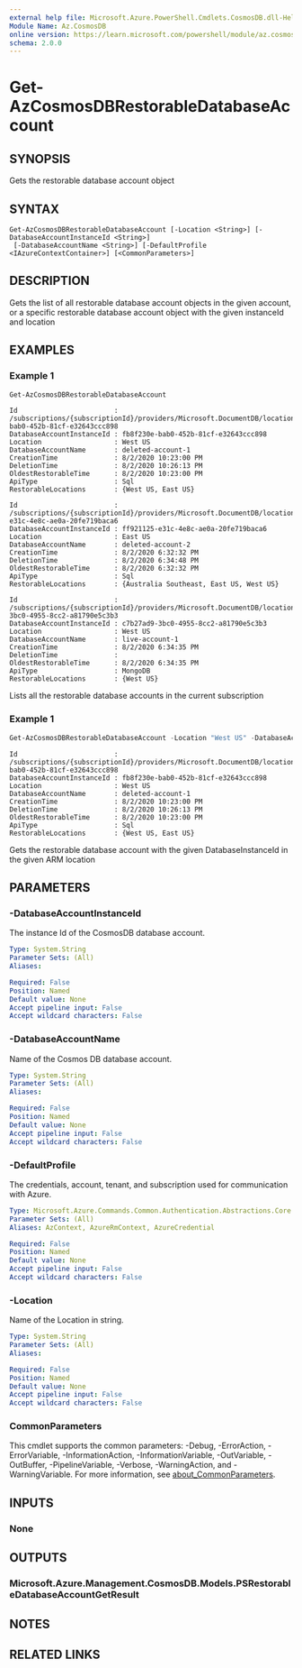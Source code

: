 ```yaml
---
external help file: Microsoft.Azure.PowerShell.Cmdlets.CosmosDB.dll-Help.xml
Module Name: Az.CosmosDB
online version: https://learn.microsoft.com/powershell/module/az.cosmosdb/get-azcosmosdbrestorabledatabaseaccount
schema: 2.0.0
---
```


# Get-AzCosmosDBRestorableDatabaseAccount

## SYNOPSIS
Gets the restorable database account object

## SYNTAX

```
Get-AzCosmosDBRestorableDatabaseAccount [-Location <String>] [-DatabaseAccountInstanceId <String>]
 [-DatabaseAccountName <String>] [-DefaultProfile <IAzureContextContainer>] [<CommonParameters>]
```

## DESCRIPTION
Gets the list of all restorable database account objects in the given account, or a specific restorable database account object with the given instanceId and location

## EXAMPLES

### Example 1
```powershell
Get-AzCosmosDBRestorableDatabaseAccount
```

```output
Id                        : /subscriptions/{subscriptionId}/providers/Microsoft.DocumentDB/locations/westus/restorableDatabaseAccounts/fb8f230e-bab0-452b-81cf-e32643ccc898
DatabaseAccountInstanceId : fb8f230e-bab0-452b-81cf-e32643ccc898
Location                  : West US
DatabaseAccountName       : deleted-account-1
CreationTime              : 8/2/2020 10:23:00 PM
DeletionTime              : 8/2/2020 10:26:13 PM
OldestRestorableTime      : 8/2/2020 10:23:00 PM
ApiType                   : Sql
RestorableLocations       : {West US, East US}

Id                        : /subscriptions/{subscriptionId}/providers/Microsoft.DocumentDB/locations/eastus/restorableDatabaseAccounts/ff921125-e31c-4e8c-ae0a-20fe719baca6
DatabaseAccountInstanceId : ff921125-e31c-4e8c-ae0a-20fe719baca6
Location                  : East US
DatabaseAccountName       : deleted-account-2
CreationTime              : 8/2/2020 6:32:32 PM
DeletionTime              : 8/2/2020 6:34:48 PM
OldestRestorableTime      : 8/2/2020 6:32:32 PM
ApiType                   : Sql
RestorableLocations       : {Australia Southeast, East US, West US}

Id                        : /subscriptions/{subscriptionId}/providers/Microsoft.DocumentDB/locations/westus/restorableDatabaseAccounts/c7b27ad9-3bc0-4955-8cc2-a81790e5c3b3
DatabaseAccountInstanceId : c7b27ad9-3bc0-4955-8cc2-a81790e5c3b3
Location                  : West US
DatabaseAccountName       : live-account-1
CreationTime              : 8/2/2020 6:34:35 PM
DeletionTime              :
OldestRestorableTime      : 8/2/2020 6:34:35 PM
ApiType                   : MongoDB
RestorableLocations       : {West US}
```

Lists all the restorable database accounts in the current subscription

### Example 1
```powershell
Get-AzCosmosDBRestorableDatabaseAccount -Location "West US" -DatabaseAccountInstanceId fb8f230e-bab0-452b-81cf-e32643ccc898
```

```output
Id                        : /subscriptions/{subscriptionId}/providers/Microsoft.DocumentDB/locations/westus/restorableDatabaseAccounts/fb8f230e-bab0-452b-81cf-e32643ccc898
DatabaseAccountInstanceId : fb8f230e-bab0-452b-81cf-e32643ccc898
Location                  : West US
DatabaseAccountName       : deleted-account-1
CreationTime              : 8/2/2020 10:23:00 PM
DeletionTime              : 8/2/2020 10:26:13 PM
OldestRestorableTime      : 8/2/2020 10:23:00 PM
ApiType                   : Sql
RestorableLocations       : {West US, East US}
```

Gets the restorable database account with the given DatabaseInstanceId in the given ARM location  

## PARAMETERS

### -DatabaseAccountInstanceId
The instance Id of the CosmosDB database account.

```yaml
Type: System.String
Parameter Sets: (All)
Aliases:

Required: False
Position: Named
Default value: None
Accept pipeline input: False
Accept wildcard characters: False
```

### -DatabaseAccountName
Name of the Cosmos DB database account.

```yaml
Type: System.String
Parameter Sets: (All)
Aliases:

Required: False
Position: Named
Default value: None
Accept pipeline input: False
Accept wildcard characters: False
```

### -DefaultProfile
The credentials, account, tenant, and subscription used for communication with Azure.

```yaml
Type: Microsoft.Azure.Commands.Common.Authentication.Abstractions.Core.IAzureContextContainer
Parameter Sets: (All)
Aliases: AzContext, AzureRmContext, AzureCredential

Required: False
Position: Named
Default value: None
Accept pipeline input: False
Accept wildcard characters: False
```

### -Location
Name of the Location in string.

```yaml
Type: System.String
Parameter Sets: (All)
Aliases:

Required: False
Position: Named
Default value: None
Accept pipeline input: False
Accept wildcard characters: False
```

### CommonParameters
This cmdlet supports the common parameters: -Debug, -ErrorAction, -ErrorVariable, -InformationAction, -InformationVariable, -OutVariable, -OutBuffer, -PipelineVariable, -Verbose, -WarningAction, and -WarningVariable. For more information, see [about_CommonParameters](http://go.microsoft.com/fwlink/?LinkID=113216).

## INPUTS

### None

## OUTPUTS

### Microsoft.Azure.Management.CosmosDB.Models.PSRestorableDatabaseAccountGetResult

## NOTES

## RELATED LINKS
